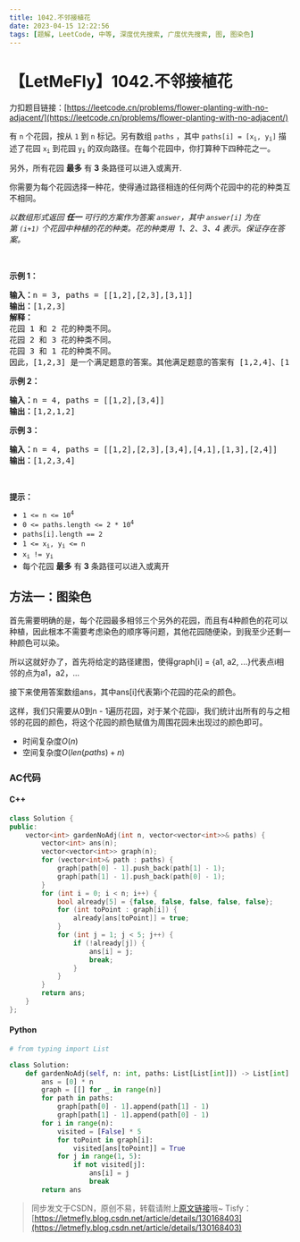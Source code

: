 ```yaml
---
title: 1042.不邻接植花
date: 2023-04-15 12:22:56
tags: [题解, LeetCode, 中等, 深度优先搜索, 广度优先搜索, 图, 图染色]
---
```


# 【LetMeFly】1042.不邻接植花

力扣题目链接：[https://leetcode.cn/problems/flower-planting-with-no-adjacent/](https://leetcode.cn/problems/flower-planting-with-no-adjacent/)

<p>有 <code>n</code> 个花园，按从&nbsp;<code>1</code>&nbsp;到 <code>n</code> 标记。另有数组 <code>paths</code> ，其中 <code>paths[i] = [x<sub>i</sub>, y<sub>i</sub>]</code>&nbsp;描述了花园&nbsp;<code>x<sub>i</sub></code> 到花园&nbsp;<code>y<sub>i</sub></code> 的双向路径。在每个花园中，你打算种下四种花之一。</p>

<p>另外，所有花园 <strong>最多</strong> 有 <strong>3</strong> 条路径可以进入或离开.</p>

<p>你需要为每个花园选择一种花，使得通过路径相连的任何两个花园中的花的种类互不相同。</p>

<p><em>以数组形式返回 <strong>任一</strong> 可行的方案作为答案&nbsp;<code>answer</code>，其中&nbsp;<code>answer[i]</code>&nbsp;为在第&nbsp;<code>(i+1)</code>&nbsp;个花园中种植的花的种类。花的种类用 &nbsp;1、2、3、4 表示。保证存在答案。</em></p>

<p>&nbsp;</p>

<p><strong>示例 1：</strong></p>

<pre>
<strong>输入：</strong>n = 3, paths = [[1,2],[2,3],[3,1]]
<strong>输出：</strong>[1,2,3]
<strong>解释：</strong>
花园 1 和 2 花的种类不同。
花园 2 和 3 花的种类不同。
花园 3 和 1 花的种类不同。
因此，[1,2,3] 是一个满足题意的答案。其他满足题意的答案有 [1,2,4]、[1,4,2] 和 [3,2,1]
</pre>

<p><strong>示例 2：</strong></p>

<pre>
<strong>输入：</strong>n = 4, paths = [[1,2],[3,4]]
<strong>输出：</strong>[1,2,1,2]
</pre>

<p><strong>示例 3：</strong></p>

<pre>
<strong>输入：</strong>n = 4, paths = [[1,2],[2,3],[3,4],[4,1],[1,3],[2,4]]
<strong>输出：</strong>[1,2,3,4]
</pre>

<p>&nbsp;</p>

<p><strong>提示：</strong></p>

<ul>
	<li><code>1 &lt;= n &lt;= 10<sup>4</sup></code></li>
	<li><code>0 &lt;= paths.length &lt;= 2 * 10<sup>4</sup></code></li>
	<li><code>paths[i].length == 2</code></li>
	<li><code>1 &lt;= x<sub>i</sub>, y<sub>i</sub> &lt;= n</code></li>
	<li><code>x<sub>i</sub> != y<sub>i</sub></code></li>
	<li>每个花园 <strong>最多</strong> 有 <strong>3</strong> 条路径可以进入或离开</li>
</ul>


    
## 方法一：图染色

首先需要明确的是，每个花园最多相邻三个另外的花园，而且有4种颜色的花可以种植，因此根本不需要考虑染色的顺序等问题，其他花园随便染，到我至少还剩一种颜色可以染。

所以这就好办了，首先将给定的路径建图，使得graph[i] = {a1, a2, ...}代表点i相邻的点为a1，a2，...

接下来使用答案数组ans，其中ans[i]代表第i个花园的花朵的颜色。

这样，我们只需要从0到n - 1遍历花园，对于某个花园i，我们统计出所有的与之相邻的花园的颜色，将这个花园的颜色赋值为周围花园未出现过的颜色即可。

+ 时间复杂度$O(n)$
+ 空间复杂度$O(len(paths) + n)$

### AC代码

#### C++

```cpp
class Solution {
public:
    vector<int> gardenNoAdj(int n, vector<vector<int>>& paths) {
        vector<int> ans(n);
        vector<vector<int>> graph(n);
        for (vector<int>& path : paths) {
            graph[path[0] - 1].push_back(path[1] - 1);
            graph[path[1] - 1].push_back(path[0] - 1);
        }
        for (int i = 0; i < n; i++) {
            bool already[5] = {false, false, false, false, false};
            for (int toPoint : graph[i]) {
                already[ans[toPoint]] = true;
            }
            for (int j = 1; j < 5; j++) {
                if (!already[j]) {
                    ans[i] = j;
                    break;
                }
            }
        }
        return ans;
    }
};
```

#### Python

```python
# from typing import List

class Solution:
    def gardenNoAdj(self, n: int, paths: List[List[int]]) -> List[int]:
        ans = [0] * n
        graph = [[] for _ in range(n)]
        for path in paths:
            graph[path[0] - 1].append(path[1] - 1)
            graph[path[1] - 1].append(path[0] - 1)
        for i in range(n):
            visited = [False] * 5
            for toPoint in graph[i]:
                visited[ans[toPoint]] = True
            for j in range(1, 5):
                if not visited[j]:
                    ans[i] = j
                    break
        return ans
```

> 同步发文于CSDN，原创不易，转载请附上[原文链接](https://blog.tisfy.eu.org/2023/04/15/LeetCode%201042.%E4%B8%8D%E9%82%BB%E6%8E%A5%E6%A4%8D%E8%8A%B1/)哦~
> Tisfy：[https://letmefly.blog.csdn.net/article/details/130168403](https://letmefly.blog.csdn.net/article/details/130168403)
